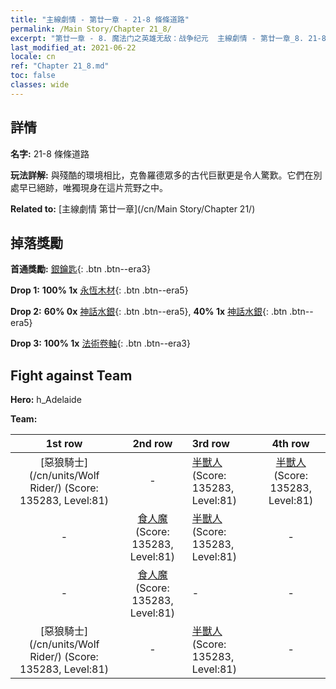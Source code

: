 ```yaml
---
title: "主線劇情 - 第廿一章 - 21-8 條條道路"
permalink: /Main Story/Chapter 21_8/
excerpt: "第廿一章 - 8. 魔法门之英雄无敌：战争纪元  主線劇情 - 第廿一章_8. 21-8 條條道路"
last_modified_at: 2021-06-22
locale: cn
ref: "Chapter 21_8.md"
toc: false
classes: wide
---
```


## 詳情

 **名字:** 21-8 條條道路

 **玩法詳解:** 與殘酷的環境相比，克魯羅德眾多的古代巨獸更是令人驚歎。它們在別處早已絕跡，唯獨現身在這片荒野之中。

 **Related to:** [主線劇情 第廿一章](/cn/Main Story/Chapter 21/)

## 掉落獎勵

 **首通獎勵:** [銀鑰匙](/cn/Items/con_693/){: .btn .btn--era3}

 **Drop 1:** **100% 1x** [永恆木材](/cn/Items/mat_69/){: .btn .btn--era5}

 **Drop 2:** **60% 0x** [神話水銀](/cn/Items/mat_63/){: .btn .btn--era5}, **40% 1x** [神話水銀](/cn/Items/mat_63/){: .btn .btn--era5}

 **Drop 3:** **100% 1x** [法術卷軸](/cn/Items/con_694/){: .btn .btn--era3}


## Fight against Team
 **Hero:** h_Adelaide

 **Team:**


  | 1st row | 2nd row | 3rd row | 4th row |
  |:----:|:----:|:----|:----:|
  | [惡狼騎士](/cn/units/Wolf Rider/) (Score: 135283, Level:81)  | - | [半獸人](/cn/units/Orc/) (Score: 135283, Level:81)  | [半獸人](/cn/units/Orc/) (Score: 135283, Level:81)  |
  | - | [食人魔](/cn/units/Ogre/) (Score: 135283, Level:81)  | [半獸人](/cn/units/Orc/) (Score: 135283, Level:81)  | - |
  | - | [食人魔](/cn/units/Ogre/) (Score: 135283, Level:81)  | - | - |
  | [惡狼騎士](/cn/units/Wolf Rider/) (Score: 135283, Level:81)  | - | [半獸人](/cn/units/Orc/) (Score: 135283, Level:81)  | - |


